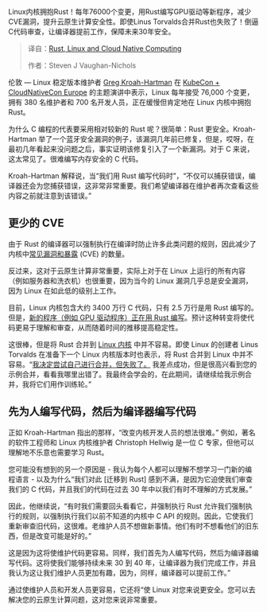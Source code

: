 
<!--
title: Rust、Linux和云原生计算
cover: https://cdn.thenewstack.io/media/2025/04/6d6504ec-rust-programming-image-1.jpg
summary: Linux内核拥抱Rust！每年76000个变更，用Rust编写GPU驱动等新程序，减少CVE漏洞，提升云原生计算安全性。即使Linus Torvalds合并Rust也失败了！倒逼C代码审查，让编译器提前工作，保障未来30年安全。
-->

Linux内核拥抱Rust！每年76000个变更，用Rust编写GPU驱动等新程序，减少CVE漏洞，提升云原生计算安全性。即使Linus Torvalds合并Rust也失败了！倒逼C代码审查，让编译器提前工作，保障未来30年安全。

> 译自：[Rust, Linux and Cloud Native Computing](https://thenewstack.io/rust-linux-and-cloud-native-computing/)
> 
> 作者：Steven J Vaughan-Nichols

伦敦 — Linux 稳定版本维护者 [Greg Kroah-Hartman](https://thenewstack.io/greg-kroah-hartman-lessons-for-developers-from-20-years-of-linux-kernel-work/) 在 [KubeCon + CloudNativeCon Europe](https://thenewstack.io/kubecon-cloudnativecon-eu-2025/) 的主题演讲中表示，Linux 每年接受 76,000 个变更，拥有 380 名维护者和 700 名开发人员，正在缓慢但肯定地在 Linux 内核中拥抱 Rust。

为什么 C 编程的代表要采用相对较新的 Rust 呢？很简单：Rust 更安全。Kroah-Hartman 举了一个蓝牙安全漏洞的例子，该漏洞几年前已修复，但是，哎呀，在最初几年看起来没问题之后，事实证明该修复引入了一个新漏洞。对于 C 来说，这太常见了。很难编写内存安全的 C 代码。

Kroah-Hartman 解释说，当“我们用 Rust 编写代码时”，“不仅可以捕获错误，编译器还会为您捕获错误，这非常非常重要。我们希望编译器在维护者再次查看这些内容之前就注意到该错误。”

## 更少的 CVE

由于 Rust 的编译器可以强制执行在编译时防止许多此类问题的规则，因此减少了内核中[常见漏洞和暴露](https://thenewstack.io/how-linux-kernel-deals-with-tracking-cve-security-issues/) (CVE) 的数量。

反过来，这对于云原生计算非常重要，实际上对于在 Linux 上运行的所有内容（例如服务器和洗衣机）也很重要，因为当今的 Linux 漏洞几乎总是安全漏洞，因为 Linux 在如此低的级别上工作。

目前，Linux 内核包含大约 3400 万行 C 代码，只有 2.5 万行是用 Rust 编写的。但是，[新的程序（例如 GPU 驱动程序）正在用 Rust 编写](https://thenewstack.io/rust-integration-in-linux-kernel-faces-challenges-but-shows-progress/)。预计这种转变将使代码更易于理解和审查，从而随着时间的推移提高稳定性。

这很棒，但是将 Rust 合并到 [Linux 内核](https://thenewstack.io/linux-kernel-6-14-enhanced-drivers-security-performance-improvements/) 中并不容易。即使 Linux 的创建者 Linus Torvalds 在准备下一个 Linux 内核版本时也表示，将 Rust 合并到 Linux 中并不容易。“[我决定尝试自己进行合并，但失败了。](https://lore.kernel.org/lkml/CAHk-=wjpDpK0cd=tBk2t005nrddL0hXRQ+h+iZPHfVsi6qQY+w@mail.gmail.com/) 我差点成功，但是很高兴看到您的示例合并，看看我哪里出错了。我最终会学会的，在此期间，请继续给我示例合并，我将它们用作训练轮。”

## 先为人编写代码，然后为编译器编写代码

正如 Kroah-Hartman 指出的那样，“改变内核开发人员的想法很难。” 例如，著名的软件工程师和 Linux 内核维护者 Christoph Hellwig 是一位 C 专家，但他可以理解地不乐意也需要学习 Rust。

您可能没有想到的另一个原因是 - 我认为每个人都可以理解不想学习一门新的编程语言 - 以及为什么“我们对此 [迁移到 Rust] 感到不满，是因为它迫使我们审查我们的 C 代码，并且我们的代码在过去 30 年中以我们有时不理解的方式发展。”

因此，他继续说，“有时我们需要回头看看它，并强制执行 Rust 允许我们强制执行的规则，以强制执行我们以前不知道的内核中 C API 的规则。因此，它使我们重新审查旧代码，这很难。老维护人员不想做新事情。他们有时不想看他们的旧东西，但是改变可能是好的。”

这是因为这将使维护代码更容易。同样，我们首先为人编写代码，然后为编译器编写代码。这将使我们能够持续未来 30 到 40 年，让编译器为我们完成工作，并且我认为这让我们维护人员更加有趣，因为，同样，编译器可以提前工作。”

通过使维护人员和开发人员更容易，它还将“使 Linux 对您来说更安全。您可以去解决您的云原生计算问题，这对您来说非常重要。